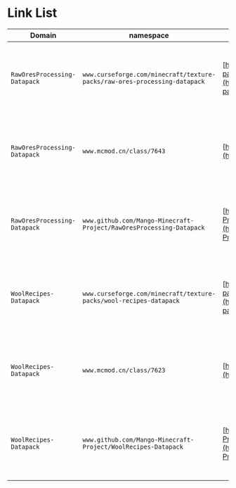 # Link List

| Domain | namespace | raw_url | transfer_url |
|--------|-----------|---------|--------------|
| `RawOresProcessing-Datapack` | `www.curseforge.com/minecraft/texture-packs/raw-ores-processing-datapack` | [https://www.curseforge.com/minecraft/texture-packs/raw-ores-processing-datapack](https://www.curseforge.com/minecraft/texture-packs/raw-ores-processing-datapack) | [https://mango-projects.github.io/src/link-list/RawOresProcessing-Datapack/curseforge](https://mango-projects.github.io/src/link-list/RawOresProcessing-Datapack/curseforge) |
| `RawOresProcessing-Datapack` | `www.mcmod.cn/class/7643` | [https://www.mcmod.cn/class/7643](https://www.mcmod.cn/class/7643) | [https://mango-projects.github.io/src/link-list/RawOresProcessing-Datapack/mcmod](https://mango-projects.github.io/src/link-list/RawOresProcessing-Datapack/mcmod) |
| `RawOresProcessing-Datapack` | `www.github.com/Mango-Minecraft-Project/RawOresProcessing-Datapack` | [https://www.github.com/Mango-Minecraft-Project/RawOresProcessing-Datapack](https://www.github.com/Mango-Minecraft-Project/RawOresProcessing-Datapack) | [https://mango-projects.github.io/src/link-list/RawOresProcessing-Datapack/github](https://mango-projects.github.io/src/link-list/RawOresProcessing-Datapack/github) |
| `WoolRecipes-Datapack` | `www.curseforge.com/minecraft/texture-packs/wool-recipes-datapack` | [https://www.curseforge.com/minecraft/texture-packs/wool-recipes-datapack](https://www.curseforge.com/minecraft/texture-packs/wool-recipes-datapack) | [https://mango-projects.github.io/src/link-list/WoolRecipes-Datapack/curseforge](https://mango-projects.github.io/src/link-list/WoolRecipes-Datapack/curseforge) |
| `WoolRecipes-Datapack` | `www.mcmod.cn/class/7623` | [https://www.mcmod.cn/class/7623](https://www.mcmod.cn/class/7623) | [https://mango-projects.github.io/src/link-list/WoolRecipes-Datapack/mcmod](https://mango-projects.github.io/src/link-list/WoolRecipes-Datapack/mcmod) |
| `WoolRecipes-Datapack` | `www.github.com/Mango-Minecraft-Project/WoolRecipes-Datapack` | [https://www.github.com/Mango-Minecraft-Project/WoolRecipes-Datapack](https://www.github.com/Mango-Minecraft-Project/WoolRecipes-Datapack) | [https://mango-projects.github.io/src/link-list/WoolRecipes-Datapack/github](https://mango-projects.github.io/src/link-list/WoolRecipes-Datapack/github) |

